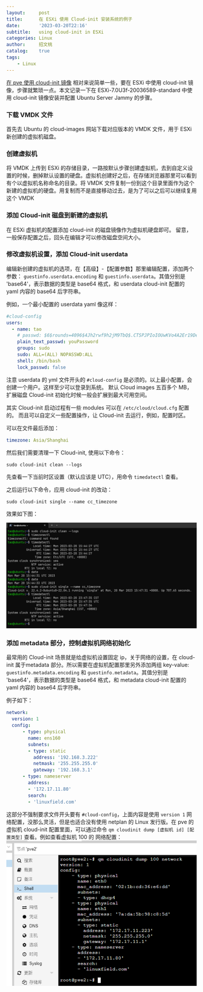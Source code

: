 ```yaml
---
layout:     post
title:      在 ESXi 使用 Cloud-init 安装系统的例子
date:       '2023-03-20T22:16'
subtitle:   using cloud-init in ESXi
categories: Linux
author:     招文桃
catalog:    true
tags:
    - Linux
---
```


[在 pve 使用 cloud-init 镜像](https://blog.zwt.io/virtualization/2023/02/24/proxmox-cloud-init-images/) 相对来说简单一些，要在 ESXi 中使用 cloud-init 镜像，步骤就繁琐一点。本文记录一下在 ESXi-7.0U3f-20036589-standard 中使用 cloud-init 镜像安装并配置 Ubuntu Server Jammy 的步骤。

### 下载 VMDK 文件

首先去 Ubuntu 的 cloud-images 网站下载对应版本的 VMDK 文件，用于 ESXi 新创建的虚拟机磁盘。

### 创建虚拟机

将 VMDK 上传到 ESXi 的存储目录，一路按默认步骤创建虚拟机，去到自定义设置的时候，删掉默认设置的硬盘。虚拟机创建好之后，在存储浏览器那里可以看到有个以虚拟机名称命名的目录。将 VMDK 文件复制一份到这个目录里面作为这个新建的虚拟机的硬盘。用复制而不是直接移动过去，是为了可以之后可以继续复用这个 VMDK

### 添加 Cloud-init 磁盘到新建的虚拟机

在 ESXi 虚拟机的配置添加 cloud-init 的磁盘镜像作为虚拟机硬盘即可。 留意，一般保存配置之后，回头在编辑才可以修改磁盘空间大小。

### 修改虚拟机设置，添加 Cloud-init userdata

编辑新创建的虚拟机的选项，在【高级】-【配置参数】那里编辑配置，添加两个参数：
`guestinfo.userdata.encoding` 和 `guestinfo.userdata`。其值分别是 'base64'，表示数据的类型是 base64 格式，和 userdata cloud-init 配置的 yaml 内容的 base64 后字符串。

例如，一个最小配置的 userdata yaml 像这样：

```yml
#cloud-config
users:
  - name: tao
    # passwd: $6$rounds=4096$4Jh2rwf9h2jM9TbQ$.CTSPJPIoIOUwKVo4A2Er19Deu945m/oD.JXVEGNH9g/piK.motblke/kpyPQ0npNKF.jZjzi61ZSBPGNbJyK/
    plain_text_passwd: youPassword
    groups: sudo
    sudo: ALL=(ALL) NOPASSWD:ALL
    shell: /bin/bash
    lock_passwd: false
```

注意 userdata 的 yml 文件开头的 `#cloud-config` 是必须的。以上最小配置，会创建一个用户。这样至少可以登录到系统。 默认 Cloud images 五百多个 MB，扩展磁盘 Cloud-init 初始化时候一般会扩展到最大可用空间。

其实 Cloud-init 启动过程有一些 modules 可以在 `/etc/cloud/cloud.cfg` 配置的。 而且可以自定义一些配置操作，让 Cloud-init 去运行，例如，配置时区。

可以在文件最后添加：

```yml
timezone: Asia/Shanghai
```

然后我们需要清理一下 Cloud-init, 使用以下命令：

```shell
sudo cloud-init clean --logs
```

先查看一下当前时区设置（默认应该是 UTC），用命令 `timedatectl` 查看。

之后运行以下命令，应用 cloud-init 的改动：

```shell
sudo cloud-init single --name cc_timezone
```

效果如下图：

![自定义 cloud-init 时区参数](/img/esxi-cloud-init-image.png)


### 添加 metadata 部分，控制虚拟机网络初始化

最常用的 Cloud-init 场景就是给虚拟机设置固定 ip，关于网络的设置，在 cloud-init 属于metadata 部分。所以需要在虚拟机配置那里另外添加两组 key-value:
`guestinfo.metadata.encoding` 和 `guestinfo.metadata`。其值分别是 'base64'，表示数据的类型是 base64 格式，和 metadata cloud-init 配置的 yaml 内容的 base64 后字符串。

例子如下：

```yml
network:
  version: 1
  config:
      - type: physical
        name: ens160
        subnets:
        - type: static
          address: '192.168.3.222'
          netmask: '255.255.255.0'
          gateway: '192.168.3.1'
      - type: nameserver
        address:
        - '172.17.11.80'
        search:
        - 'linuxfield.com'
```

这部分不强制要求文件开头要有 `#cloud-config`，上面内容是使用 `version 1` 网络配置，没那么灵活，但是也适合没有使用 netplan 的 Linux 发行版。在 pve 的虚拟机 cloud-init 配置里面，可以通过命令 `qm cloudinit dump [虚拟机 id] [配置类型]` 查看。例如查看虚拟机 100 的 网络配置：
![虚拟机 100 网络配置 dump](/img/cloud-init-network-dump.png)

